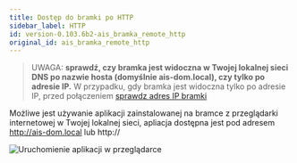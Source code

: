 ```yaml
---
title: Dostęp do bramki po HTTP
sidebar_label: HTTP
id: version-0.103.6b2-ais_bramka_remote_http
original_id: ais_bramka_remote_http
---
```


> UWAGA: **sprawdź, czy bramka jest widoczna w Twojej lokalnej sieci DNS po nazwie hosta (domyślnie ais-dom.local), czy tylko po adresie IP.** W przypadku, gdy bramka jest widoczna tylko po adresie IP, przed połączeniem [sprawdz adres IP bramki](ais_bramka_remote_index#sprawdzenie-adresu-ip-w-aplikacji)

Możliwe jest używanie aplikacji zainstalowanej na bramce z przeglądarki internetowej w Twojej lokalnej sieci, apliacja dostępna jest pod adresem http://ais-dom.local lub http://**<ip-bramki-w-lokalnej-sieci>**


![Uruchomienie aplikacji w przeglądarce](/AIS-docs/img/en/bramka/http_connection_new.png)
